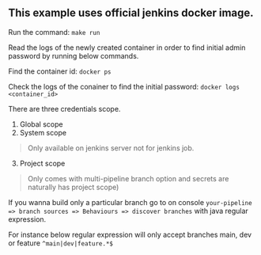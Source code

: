 ## This example uses official jenkins docker image.

Run the command:
```make run```

Read the logs of the newly created container in order to find initial admin password by running below commands.

Find the container id:
```docker ps```

Check the logs of the conainer to find the initial password:
```docker logs <container_id>```

There are three credentials scope.
1. Global scope
2. System scope
> Only available on jenkins server not for jenkins job.
3. Project scope
> Only comes with multi-pipeline branch option and secrets are naturally has project scope)

If you wanna build only a particular branch go to on console 
```your-pipeline => branch sources => Behaviours => discover branches``` with java regular expression. 

For instance below regular expression will only accept branches main, dev or feature
```^main|dev|feature.*$```